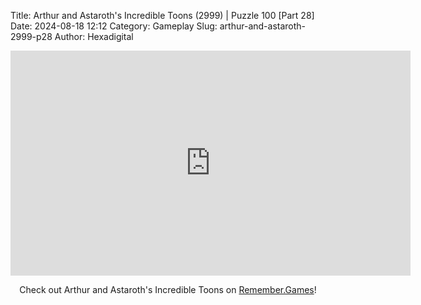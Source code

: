 Title: Arthur and Astaroth's Incredible Toons (2999) | Puzzle 100 [Part 28]
Date: 2024-08-18 12:12
Category: Gameplay
Slug: arthur-and-astaroth-2999-p28
Author: Hexadigital

<center><iframe src="https://www.youtube.com/embed/nF341GLsJP4?feature=oembed" allow="accelerometer; autoplay; encrypted-media; gyroscope; picture-in-picture" width="640" height="360" frameborder="0"></iframe>

Check out Arthur and Astaroth's Incredible Toons on [Remember.Games]()!</center>